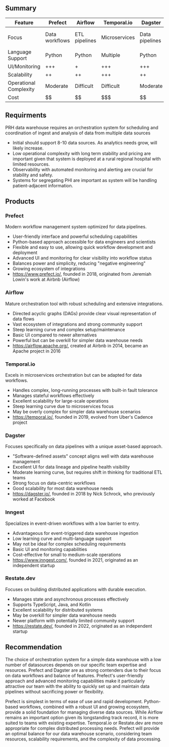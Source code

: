 ## Summary

| Feature | Prefect | Airflow | Temporal.io | Dagster | Inngest | Restate.dev |
|---------|---------|---------|-------------|---------|---------|-------------|
| Focus | Data workflows | ETL pipelines | Microservices | Data pipelines | Event-driven workflows | Distributed apps |
| Language Support | Python | Python | Multiple | Python | Multiple | TypeScript, Java, Kotlin |
| UI/Monitoring | +++ | + | +++ | +++ | + | + |
| Scalability | ++ | ++ | +++ | ++ | ++ | +++ |
| Operational Complexity | Moderate | Difficult | Difficult | Moderate | Low | Moderate |
| Cost | $$ | $$ | $$$ | $$ | $ | $$$ |

## Requirments
PRH data warehouse requires an orchestration system for scheduling and coordination of ingest and analysis of data from multiple data sources
* Initial should support 8-10 data sources. As analytics needs grow, will likely increase.
* Low operational complexity with long term stability and pricing are important given that system is deployed at a rural regional hospital with limited resources. 
* Observability with automated monitoring and alerting are crucial for stability and safety.
* Systems for segregating PHI are important as system will be handling patient-adjacent information.

## Products

### Prefect
Modern workflow management system optimized for data pipelines.
- User-friendly interface and powerful scheduling capabilities
- Python-based approach accessible for data engineers and scientists
- Flexible and easy to use, allowing quick workflow development and deployment
- Advanced UI and monitoring for clear visibility into workflow status
- Balances power and simplicity, reducing "negative engineering"
- Growing ecosystem of integrations
- https://www.prefect.io/, founded in 2018, originated from Jeremiah Lowin's work at Airbnb (Airflow)

### Airflow
Mature orchestration tool with robust scheduling and extensive integrations.
- Directed acyclic graphs (DAGs) provide clear visual representation of data flows
- Vast ecosystem of integrations and strong community support
- Steep learning curve and complex setup/maintenance
- Basic UI compared to newer alternatives
- Powerful but can be overkill for simpler data warehouse needs
- https://airflow.apache.org/, created at Airbnb in 2014, became an Apache project in 2016

### Temporal.io
Excels in microservices orchestration but can be adapted for data workflows.
- Handles complex, long-running processes with built-in fault tolerance
- Manages stateful workflows effectively
- Excellent scalability for large-scale operations
- Steep learning curve due to microservices focus
- May be overly complex for simpler data warehouse scenarios
- https://temporal.io/, founded in 2019, evolved from Uber's Cadence project

### Dagster
Focuses specifically on data pipelines with a unique asset-based approach.
- "Software-defined assets" concept aligns well with data warehouse management
- Excellent UI for data lineage and pipeline health visibility
- Moderate learning curve, but requires shift in thinking for traditional ETL teams
- Strong focus on data-centric workflows
- Good scalability for most data warehouse needs
- https://dagster.io/, founded in 2018 by Nick Schrock, who previously worked at Facebook

### Inngest
Specializes in event-driven workflows with a low barrier to entry.
- Advantageous for event-triggered data warehouse ingestion
- Low learning curve and multi-language support
- May not be ideal for complex scheduling requirements
- Basic UI and monitoring capabilities
- Cost-effective for small to medium-scale operations
- https://www.inngest.com/, founded in 2021, originated as an independent startup

### Restate.dev
Focuses on building distributed applications with durable execution.
- Manages state and asynchronous processes effectively
- Supports TypeScript, Java, and Kotlin
- Excellent scalability for distributed systems
- May be overkill for simpler data warehouse needs
- Newer platform with potentially limited community support
- https://restate.dev/, founded in 2022, originated as an independent startup


## Recommendation

The choice of orchestration system for a simple data warehouse with a low number of datasources depends on our specific team expertise and resources. Prefect and Dagster are as strong contenders due to their focus on data workflows and balance of features. Prefect's user-friendly approach and advanced monitoring capabilities make it particularly attractive our team with the ability to quickly set up and maintain data pipelines without sacrificing power or flexibility.

Prefect is simplest in terms of ease of use and rapid development. Python-based workflows, combined with a robust UI and growing ecosystem, provide a solid foundation for managing diverse data sources. While Airflow remains an important option given its longstanding track record, it is more suited to teams with existing expertise. Temporal.io or Restate.dev are more appropriate for complex distributed processing needs. Prefect will provide an optimal balance for our data warehouse scenario, considering team resources, scalability requirements, and the complexity of data processing.